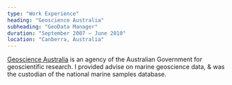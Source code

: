 ```yaml
---
type: "Work Experience"
heading: "Geoscience Australia"
subheading: "GeoData Manager"
duration: "September 2007 – June 2010"
location: "Canberra, Australia"
---
```


<a href="https://geoscience.gov.au/" target="_blank">Geoscience Australia</a> is an agency of the Australian Government for geoscientific research. I provided advise on marine geoscience data, & was the custodian of the national marine samples database.